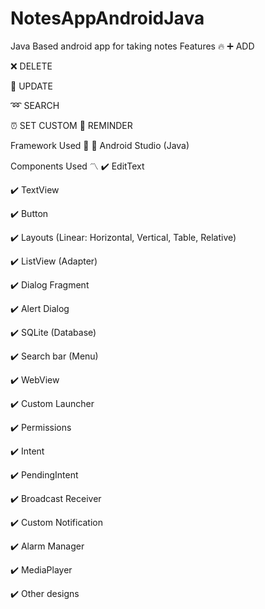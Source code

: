 # NotesAppAndroidJava
Java Based android app for taking notes
Features 🔥
➕ ADD

❌ DELETE

🔄 UPDATE

➿ SEARCH

⏰ SET CUSTOM 📅 REMINDER

Framework Used 🌟
📱 Android Studio (Java)

Components Used 〽️
✔️ EditText

✔️ TextView

✔️ Button

✔️ Layouts (Linear: Horizontal, Vertical, Table, Relative)

✔️ ListView (Adapter)

✔️ Dialog Fragment

✔️ Alert Dialog

✔️ SQLite (Database)

✔️ Search bar (Menu)

✔️ WebView

✔️ Custom Launcher

✔️ Permissions

✔️ Intent

✔️ PendingIntent

✔️ Broadcast Receiver

✔️ Custom Notification

✔️ Alarm Manager

✔️ MediaPlayer

✔️ Other designs
